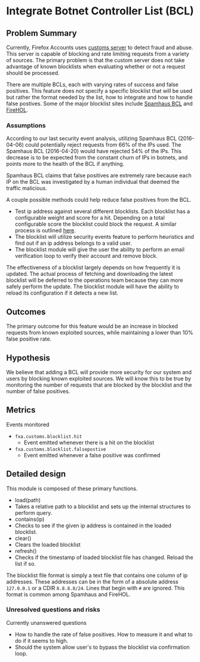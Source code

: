 # Integrate Botnet Controller List (BCL)

## Problem Summary

Currently, Firefox Accounts uses [customs server](https://github.com/mozilla/fxa-customs-server) to detect fraud and abuse.
This server is capable of blocking and rate limiting requests from a variety of sources.
The primary problem is that the custom server does not take advantage of known blocklists when evaluating whether or not a request should be processed.

There are multiple BCLs, each with varying rates of success and false positives. This feature does not specify a specific blocklist that will be used but rather the format needed by the list, how to integrate and how to handle false postives. Some of the major blocklist sites include [Spamhaus BCL](https://www.spamhaus.org/bcl/) and [FireHOL](http://iplists.firehol.org/).

### Assumptions

According to our last security event analysis, utilizing Spamhaus BCL (2016-04-06) could potentially reject requests from 66% of the IPs used. The Spamhaus BCL (2016-04-20) would have rejected 54% of the IPs. This decrease is to be expected from the constant churn of IPs in botnets, and points more to the health of the BCL if anything.

Spamhaus BCL claims that false positives are extremely rare because each IP on the BCL was investigated by a human individual that deemed the traffic malicious.

A couple possible methods could help reduce false positives from the BCL.

* Test ip address against several different blocklists. Each blocklist has a configurable weight and score for a hit. Depending on a total configurable score the blocklist could block the request. A similar process is outlined [here](https://github.com/firehol/firehol/wiki/dnsbl-ipset.sh#how-to-use-it).
* The blocklist will utilize security events feature to perform heuristics and find out if an ip address belongs to a valid user.
* The blocklist module will give the user the ability to perform an email verification loop to verify their account and remove block.

The effectiveness of a blocklist largely depends on how frequently it is updated. The actual process of fetching and downloading the latest blocklist will be deferred to the operations team because they can more safely perform the update. The blocklist module will have the ability to reload its configuration if it detects a new list.

## Outcomes

The primary outcome for this feature would be an increase in blocked requests from known exploited sources, while maintaining a lower than 10% false positive rate.

## Hypothesis

We believe that adding a BCL will provide more security for our system and users by blocking known exploited sources.
We will know this to be true by monitoring the number of requests that are blocked by the blocklist and the number of false positives.

## Metrics

Events monitored

* `fxa.customs.blocklist.hit`
  * Event emitted whenever there is a hit on the blocklist
* `fxa.customs.blocklist.falsepostive`
  * Event emitted whenever a false positive was confirmed

## Detailed design

This module is composed of these primary functions.

* load(path)
 * Takes a relative path to a blocklist and sets up the internal structures to perform query.
* contains(ip)
 * Checks to see if the given ip address is contained in the loaded blocklist.
* clear()
 * Clears the loaded blocklist
* refresh()
 * Checks if the timestamp of loaded blocklist file has changed. Reload the list if so.

The blocklist file format is simply a text file that contains one column of ip addresses. These addresses can be
in the form of a absolute address `127.0.0.1` or a CDIR `8.8.8.8/24`. Lines that begin with `#` are ignored. This format is common among Spamhaus and FireHOL.

### Unresolved questions and risks

Currently unanswered questions

* How to handle the rate of false positives. How to measure it and what to do if it seems to high.
* Should the system allow user's to bypass the blocklist via confirmation loop.
